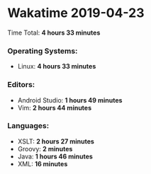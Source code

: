 # Wakatime 2019-04-23

Time Total: **4 hours 33 minutes**

### Operating Systems:
- Linux: **4 hours 33 minutes** 

### Editors:
- Android Studio: **1 hours 49 minutes** 
- Vim: **2 hours 44 minutes** 

### Languages:
- XSLT: **2 hours 27 minutes** 
- Groovy: **2 minutes** 
- Java: **1 hours 46 minutes** 
- XML: **16 minutes** 

